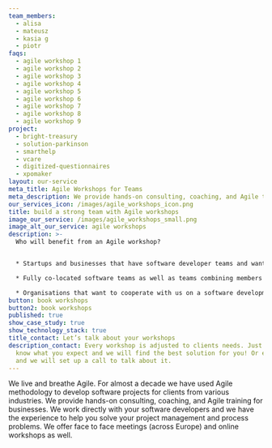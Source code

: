```yaml
---
team_members:
  - alisa
  - mateusz
  - kasia g
  - piotr
faqs:
  - agile workshop 1
  - agile workshop 2
  - agile workshop 3
  - agile workshop 4
  - agile workshop 5
  - agile workshop 6
  - agile workshop 7
  - agile workshop 8
  - agile workshop 9
project:
  - bright-treasury
  - solution-parkinson
  - smarthelp
  - vcare
  - digitized-questionnaires
  - xpomaker
layout: our-service
meta_title: Agile Workshops for Teams
meta_description: We provide hands-on consulting, coaching, and Agile training for businesses.
our_services_icon: /images/agile_workshops_icon.png
title: build a strong team with Agile workshops
image_our_service: /images/agile_workshops_small.png
image_alt_our_service: agile workshops
description: >-
  Who will benefit from an Agile workshop?


  * Startups and businesses that have software developer teams and want to start following Agile manifesto.

  * Fully co-located software teams as well as teams combining members alongside different offices. We help you deal with different cultures and support in a cultural Agile transformation.

  * Organisations that want to cooperate with us on a software development project and are willing to understand how we plan and prioritize our work in order to bring your product to the market.
button: book workshops
button2: book workshops
published: true
show_case_study: true
show_technology_stack: true
title_contact: Let’s talk about your workshops
description_contact: Every workshop is adjusted to clients needs. Just let us
  know what you expect and we will find the best solution for you! Or email us
  and we will set up a call to talk about it.
---
```

We live and breathe Agile. For almost a decade we have used Agile methodology to develop software projects for clients from various industries. We provide hands-on consulting, coaching, and Agile training for businesses. We work directly with your software developers and we have the experience to help you solve your project management and process problems. We offer face to face meetings (across Europe) and online workshops as well.